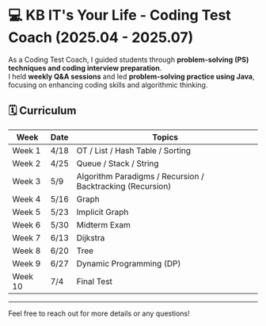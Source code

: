 # 💻 KB IT's Your Life - Coding Test Coach (2025.04 - 2025.07)

As a Coding Test Coach, I guided students through **problem-solving (PS) techniques and coding interview preparation**.  
I held **weekly Q&A sessions** and led **problem-solving practice using Java**, focusing on enhancing coding skills and algorithmic thinking.  


## 🗓️ **Curriculum**
| Week      | Date   | Topics                                 |
|----------|--------|----------------------------------------|
| Week 1   | 4/18   | OT / List / Hash Table / Sorting         |
| Week 2   | 4/25   | Queue / Stack / String                   |
| Week 3   | 5/9    | Algorithm Paradigms / Recursion / Backtracking (Recursion) |
| Week 4   | 5/16   | Graph                                   |
| Week 5   | 5/23   | Implicit Graph                          |
| Week 6   | 5/30   | Midterm Exam                            |
| Week 7   | 6/13   | Dijkstra                                |
| Week 8   | 6/20   | Tree                                    |
| Week 9   | 6/27   | Dynamic Programming (DP)                 |
| Week 10  | 7/4    | Final Test                              |

---

Feel free to reach out for more details or any questions!

